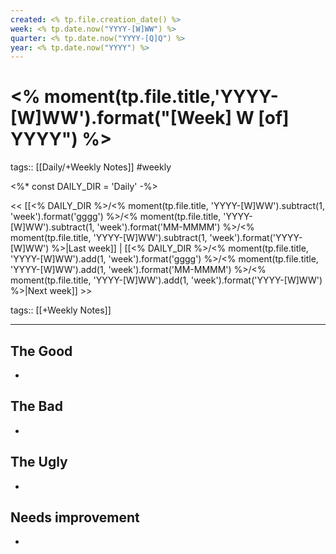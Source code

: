 ```yaml
---
created: <% tp.file.creation_date() %>
week: <% tp.date.now("YYYY-[W]WW") %>
quarter: <% tp.date.now("YYYY-[Q]Q") %>
year: <% tp.date.now("YYYY") %>
---
```

# <% moment(tp.file.title,'YYYY-[W]WW').format("[Week] W [of] YYYY") %>

tags:: [[Daily/+Weekly Notes]] #weekly

<%*
const DAILY_DIR = 'Daily'
-%>

<< [[<% DAILY_DIR %>/<% moment(tp.file.title, 'YYYY-[W]WW').subtract(1, 'week').format('gggg') %>/<% moment(tp.file.title, 'YYYY-[W]WW').subtract(1, 'week').format('MM-MMMM') %>/<% moment(tp.file.title, 'YYYY-[W]WW').subtract(1, 'week').format('YYYY-[W]WW') %>|Last week]] | [[<% DAILY_DIR %>/<% moment(tp.file.title, 'YYYY-[W]WW').add(1, 'week').format('gggg') %>/<% moment(tp.file.title, 'YYYY-[W]WW').add(1, 'week').format('MM-MMMM') %>/<% moment(tp.file.title, 'YYYY-[W]WW').add(1, 'week').format('YYYY-[W]WW') %>|Next week]] >>

tags:: [[+Weekly Notes]]

---
## The Good
- 
## The Bad
- 
## The Ugly
- 
## Needs improvement
- 